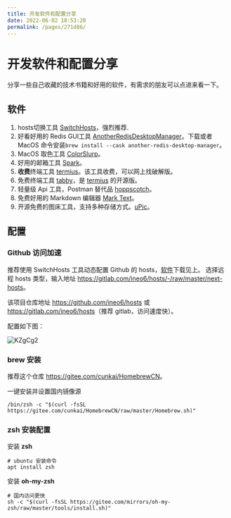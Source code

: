 ```yaml
---
title: 开发软件和配置分享
date: 2022-06-02 18:53:20
permalink: /pages/271d86/
---
```

# 开发软件和配置分享

分享一些自己收藏的技术书籍和好用的软件，有需求的朋友可以点进来看一下。

## 软件

1. hosts切换工具 [SwitchHosts](https://www.electronjs.org/apps/switchhosts)，强烈推荐.
2. 好看好用的 Redis GUI工具 [AnotherRedisDesktopManager](https://gitee.com/qishibo/AnotherRedisDesktopManager)。下载或者 MacOS 命令安装`brew install --cask another-redis-desktop-manager`。
3. MacOS 取色工具 [ColorSlurp](https://apps.apple.com/cn/app/colorslurp/id1287239339?l=en&mt=12)。
4. 好用的邮箱工具 [Spark](https://sparkmailapp.com/zh)。
5. **收费**终端工具 [termius](https://www.termius.com/)。该工具收费，可以网上找破解版。
6. 免费终端工具 [tabby](https://github.com/Eugeny/tabby/releases)，是 [termius](https://www.termius.com/) 的开源版。
7. 轻量级 Api 工具，Postman 替代品 [hoppscotch](https://hoppscotch.io/cn/)。
8. 免费好用的 Markdown 编辑器 [Mark Text](https://marktext.app/)。
9. 开源免费的图床工具，支持多种存储方式。[uPic](https://github.com/gee1k/uPic/releases)。

## 配置

### Github 访问加速

推荐使用 SwitchHosts 工具动态配置 Github 的 hosts，[软件](./#软件)下载见上。
选择远程 hosts 类型，输入地址 <https://gitlab.com/ineo6/hosts/-/raw/master/next-hosts>。

该项目仓库地址 <https://github.com/ineo6/hosts> 或 <https://gitlab.com/ineo6/hosts>（推荐 gitlab，访问速度快）。

配置如下图：

![KZgCg2](https://qiqiang.oss-cn-hangzhou.aliyuncs.com/muan/KZgCg2.jpg)

### brew 安装

推荐这个仓库 <https://gitee.com/cunkai/HomebrewCN>。

一键安装并设置国内镜像源

```shell
/bin/zsh -c "$(curl -fsSL https://gitee.com/cunkai/HomebrewCN/raw/master/Homebrew.sh)"
```

### zsh 安装配置

安装 **zsh**

```shell
# ubuntu 安装命令
apt install zsh
```

安装 **oh-my-zsh** 

```shell
# 国内访问更快
sh -c "$(curl -fsSL https://gitee.com/mirrors/oh-my-zsh/raw/master/tools/install.sh)"
```



